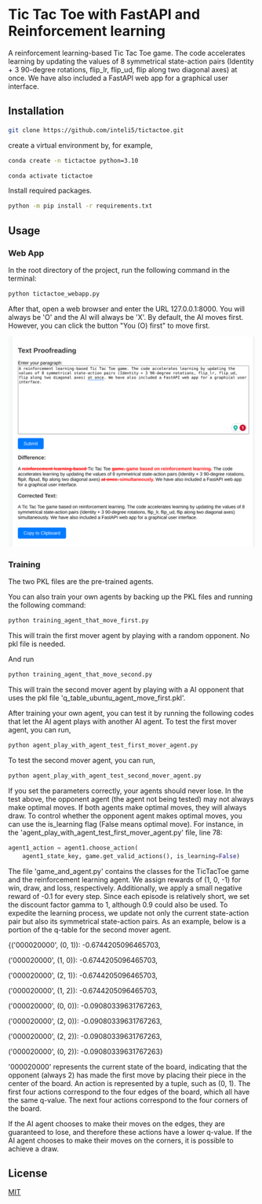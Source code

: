# Tic Tac Toe with FastAPI and Reinforcement learning

A reinforcement learning-based Tic Tac Toe game. The code accelerates learning by updating the values of 8 symmetrical state-action pairs (Identity + 3 90-degree rotations, flip_lr, flip_ud, flip along two diagonal axes) at once. We have also included a FastAPI web app for a graphical user interface.

## Installation

```bash
git clone https://github.com/inteli5/tictactoe.git
```
create a virtual environment by, for example, 

```bash
conda create -n tictactoe python=3.10

```

```bash
conda activate tictactoe
```


Install required packages.
```bash
python -m pip install -r requirements.txt
```


## Usage


### Web App

In the root directory of the project, run the following command in the terminal:
```bash
python tictactoe_webapp.py
```
After that, open a web browser and enter the URL 127.0.0.1:8000.
You will always be 'O' and the AI will always be 'X'.
By default, the AI moves first. However, you can click the button "You (O) first" to move first.

![screenshot](./screenshot.png)

### Training

The two PKL files are the pre-trained agents.

You can also train your own agents by backing up the PKL files and running the following command:

```bash
python training_agent_that_move_first.py
```

This will train the first mover agent by playing with a random opponent. No pkl file is needed.

And run
```bash
python training_agent_that_move_second.py
```
This will train the second mover agent by playing with a AI opponent that uses the pkl file 'q_table_ubuntu_agent_move_first.pkl'.

After training your own agent, you can test it by running the following codes that let the AI agent plays with another AI agent.
To test the first mover agent, you can run,
```bash
python agent_play_with_agent_test_first_mover_agent.py
```
To test the second mover agent, you can run,
```bash
python agent_play_with_agent_test_second_mover_agent.py
```
If you set the parameters correctly, your agents should never lose. In the test above, the opponent agent (the agent not being tested) may not always make optimal moves. If both agents make optimal moves, they will always draw. To control whether the opponent agent makes optimal moves, you can use the is_learning flag (False means optimal move). For instance, in the 'agent_play_with_agent_test_first_mover_agent.py' file, line 78:
```python
agent1_action = agent1.choose_action(
    agent1_state_key, game.get_valid_actions(), is_learning=False)
```

The file 'game_and_agent.py' contains the classes for the TicTacToe game and the reinforcement learning agent. We assign rewards of (1, 0, -1) for win, draw, and loss, respectively. Additionally, we apply a small negative reward of -0.1 for every step. Since each episode is relatively short, we set the discount factor gamma to 1, although 0.9 could also be used. To expedite the learning process, we update not only the current state-action pair but also its symmetrical state-action pairs. As an example, below is a portion of the q-table for the second mover agent.

{('000020000', (0, 1)): -0.6744205096465703,

 ('000020000', (1, 0)): -0.6744205096465703,

 ('000020000', (2, 1)): -0.6744205096465703,

 ('000020000', (1, 2)): -0.6744205096465703,

 ('000020000', (0, 0)): -0.09080339631767263,

 ('000020000', (2, 0)): -0.09080339631767263,

 ('000020000', (2, 2)): -0.09080339631767263,

 ('000020000', (0, 2)): -0.09080339631767263}

'000020000' represents the current state of the board, indicating that the opponent (always 2) has made the first move by placing their piece in the center of the board. An action is represented by a tuple, such as (0, 1). The first four actions correspond to the four edges of the board, which all have the same q-value. The next four actions correspond to the four corners of the board.

If the AI agent chooses to make their moves on the edges, they are guaranteed to lose, and therefore these actions have a lower q-value. If the AI agent chooses to make their moves on the corners, it is possible to achieve a draw.

## License

[MIT](https://choosealicense.com/licenses/mit/)